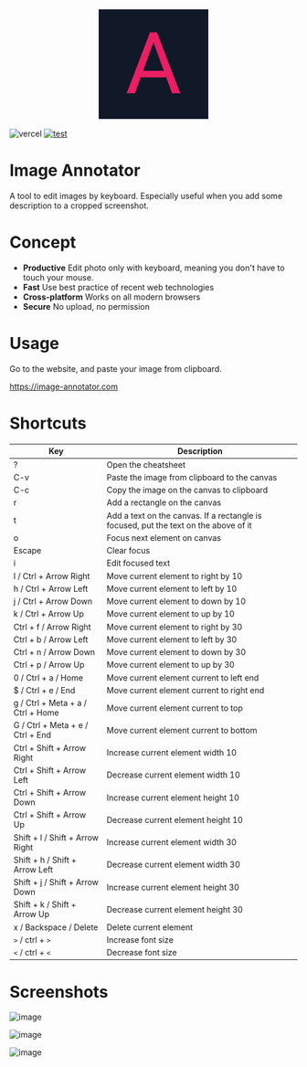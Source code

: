 <div align="center">
  <img src="./public/logo192.png" width="192">
</div>

![vercel](https://vercelbadge.vercel.app/api/acro5piano/image-annotator)
[![test](https://github.com/acro5piano/image-annotator/actions/workflows/test.yml/badge.svg)](https://github.com/acro5piano/image-annotator/actions/workflows/test.yml)

# Image Annotator

A tool to edit images by keyboard. Especially useful when you add some description to a cropped screenshot.

# Concept

- **Productive** Edit photo only with keyboard, meaning you don't have to touch your mouse.
- **Fast** Use best practice of recent web technologies
- **Cross-platform** Works on all modern browsers
- **Secure** No upload, no permission

# Usage

Go to the website, and paste your image from clipboard.

https://image-annotator.com

# Shortcuts

| Key                               | Description                                                                          |
| --------------------------------- | ------------------------------------------------------------------------------------ |
| ?                                 | Open the cheatsheet                                                                  |
| C-v                               | Paste the image from clipboard to the canvas                                         |
| C-c                               | Copy the image on the canvas to clipboard                                            |
| r                                 | Add a rectangle on the canvas                                                        |
| t                                 | Add a text on the canvas. If a rectangle is focused, put the text on the above of it |
| o                                 | Focus next element on canvas                                                         |
| Escape                            | Clear focus                                                                          |
| i                                 | Edit focused text                                                                    |
| l / Ctrl + Arrow Right            | Move current element to right by 10                                                  |
| h / Ctrl + Arrow Left             | Move current element to left by 10                                                   |
| j / Ctrl + Arrow Down             | Move current element to down by 10                                                   |
| k / Ctrl + Arrow Up               | Move current element to up by 10                                                     |
| Ctrl + f / Arrow Right            | Move current element to right by 30                                                  |
| Ctrl + b / Arrow Left             | Move current element to left by 30                                                   |
| Ctrl + n / Arrow Down             | Move current element to down by 30                                                   |
| Ctrl + p / Arrow Up               | Move current element to up by 30                                                     |
| 0 / Ctrl + a / Home               | Move current element current to left end                                             |
| $ / Ctrl + e / End                | Move current element current to right end                                            |
| g / Ctrl + Meta + a / Ctrl + Home | Move current element current to top                                                  |
| G / Ctrl + Meta + e / Ctrl + End  | Move current element current to bottom                                               |
| Ctrl + Shift + Arrow Right        | Increase current element width 10                                                    |
| Ctrl + Shift + Arrow Left         | Decrease current element width 10                                                    |
| Ctrl + Shift + Arrow Down         | Increase current element height 10                                                   |
| Ctrl + Shift + Arrow Up           | Decrease current element height 10                                                   |
| Shift + l / Shift + Arrow Right   | Increase current element width 30                                                    |
| Shift + h / Shift + Arrow Left    | Decrease current element width 30                                                    |
| Shift + j / Shift + Arrow Down    | Increase current element height 30                                                   |
| Shift + k / Shift + Arrow Up      | Decrease current element height 30                                                   |
| x / Backspace / Delete            | Delete current element                                                               |
| `>` / ctrl + `>`                  | Increase font size                                                                   |
| `<` / ctrl + `<`                  | Decrease font size                                                                   |

# Screenshots

![image](https://user-images.githubusercontent.com/10719495/113324468-a909a300-9306-11eb-9b34-83a8f199be98.png)

![image](https://user-images.githubusercontent.com/10719495/113324768-07368600-9307-11eb-801f-1052370db16d.png)

![image](https://user-images.githubusercontent.com/10719495/113316314-b706f600-92fd-11eb-8f83-e11dfd4f9a94.png)
